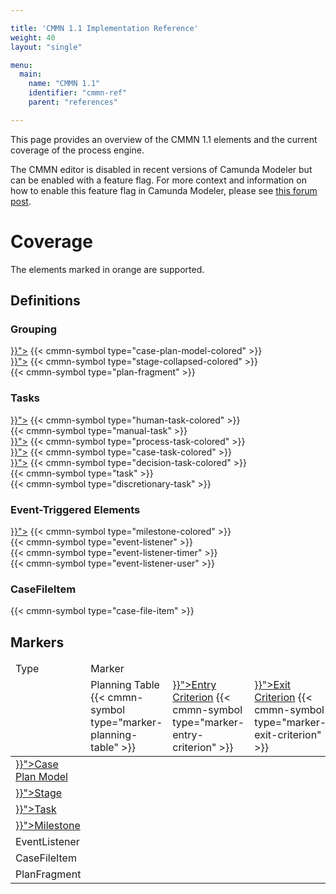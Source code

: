 ```yaml
---

title: 'CMMN 1.1 Implementation Reference'
weight: 40
layout: "single"

menu:
  main:
    name: "CMMN 1.1"
    identifier: "cmmn-ref"
    parent: "references"

---
```


This page provides an overview of the CMMN 1.1 elements and the current coverage of the process engine.

The CMMN editor is disabled in recent versions of Camunda Modeler but can be enabled with a feature flag. For more context and information on how to enable this feature flag in Camunda Modeler, please see [this forum post](https://forum.camunda.org/t/how-to-access-cmmn-in-the-modeler/25127). 

# Coverage

The elements marked in <span class="label label-warning">orange</span> are supported.

## Definitions

<div class="cmmn-symbols">
  <div class="row">
    <div class="col-md-12">
      <h3>Grouping</h3>
      <div class="bpmn-symbol-container implemented">
        <a href="../../reference/cmmn11/grouping-tasks/stage.md" >}}"><span class="glyphicon glyphicon-eye-open"></span></a>
        {{< cmmn-symbol type="case-plan-model-colored" >}}
      </div>
      <div class="bpmn-symbol-container implemented">
        <a href="../../reference/cmmn11/grouping-tasks/stage.md" >}}"><span class="glyphicon glyphicon-eye-open"></span></a>
        {{< cmmn-symbol type="stage-collapsed-colored" >}}            
      </div>
      <div class="bpmn-symbol-container">
        {{< cmmn-symbol type="plan-fragment" >}}
      </div>
    </div>
  </div>
  <div class="row">
    <div class="col-md-12">
      <h3>Tasks</h3>
      <div class="bpmn-symbol-container implemented">
        <a href="../../reference/cmmn11/tasks/human-task.md" >}}"><span class="glyphicon glyphicon-eye-open"></span></a>
        {{< cmmn-symbol type="human-task-colored" >}} 
      </div>
      <div class="bpmn-symbol-container">
        {{< cmmn-symbol type="manual-task" >}}
      </div>
      <div class="bpmn-symbol-container implemented">
        <a href="../../reference/cmmn11/tasks/process-task.md" >}}"><span class="glyphicon glyphicon-eye-open"></span></a>
        {{< cmmn-symbol type="process-task-colored" >}}
      </div>
      <div class="bpmn-symbol-container implemented">
        <a href="../../reference/cmmn11/tasks/case-task.md" >}}"><span class="glyphicon glyphicon-eye-open"></span></a>
        {{< cmmn-symbol type="case-task-colored" >}}
      </div>
      <div class="bpmn-symbol-container implemented">
        <a href="../../reference/cmmn11/tasks/decision-task.md" >}}"><span class="glyphicon glyphicon-eye-open"></span></a>
        {{< cmmn-symbol type="decision-task-colored" >}}
      </div>
      <div class="bpmn-symbol-container">
        {{< cmmn-symbol type="task" >}}
      </div>
      <div class="bpmn-symbol-container">
        {{< cmmn-symbol type="discretionary-task" >}}
      </div>
    </div>
  </div>
  <div class="row">
    <div class="col-md-9">
      <h3>Event-Triggered Elements</h3>
      <div class="bpmn-symbol-container implemented">
        <a href="../../reference/cmmn11/milestone.md" >}}"><span class="glyphicon glyphicon-eye-open"></span></a>
        {{< cmmn-symbol type="milestone-colored" >}}
      </div>
      <div class="bpmn-symbol-container">
        {{< cmmn-symbol type="event-listener" >}}
      </div>
      <div class="bpmn-symbol-container">
        {{< cmmn-symbol type="event-listener-timer" >}}
      </div>
      <div class="bpmn-symbol-container">
        {{< cmmn-symbol type="event-listener-user" >}}
      </div>
    </div>
    <div class="col-md-3">
      <h3>CaseFileItem</h3>
      <div class="bpmn-symbol-container">
        {{< cmmn-symbol type="case-file-item" >}}
      </div>
    </div>
  </div>
</div>

## Markers


<table class="table table-bordered table-responsive table-cmmn-events">
  <thead>
    <tr>
      <td>Type</td>
      <td colspan="7">Marker</td>
    </tr>
    <tr class="collapse-bottom">
      <td></td>
      <td>
        <span class="text">Planning Table</span>
        {{< cmmn-symbol type="marker-planning-table" >}}
      </td>
      <td>
        <a class="text" href="../../reference/cmmn11/sentry.md" >}}">Entry Criterion</a>
        {{< cmmn-symbol type="marker-entry-criterion" >}}
      </td>
      <td>
        <a class="text" href="../../reference/cmmn11/sentry.md" >}}">Exit Criterion</a>
        {{< cmmn-symbol type="marker-exit-criterion" >}}
      </td>
      <td>
        <a class="text" href="../../reference/cmmn11/markers/auto-complete.md" >}}">AutoComplete</a>
        {{< cmmn-symbol type="marker-auto-complete" >}}
      </td>
      <td>
        <a class="text" href="../../reference/cmmn11/markers/manual-activation-rule.md" >}}">Manual Activation</a>
        {{< cmmn-symbol type="marker-manual-activation" >}}
      </td>
      <td>
        <a class="text" href="../../reference/cmmn11/markers/required-rule.md" >}}">Required</a>
        {{< cmmn-symbol type="marker-required" >}}
      </td>
      <td>
        <a class="text" href="../../reference/cmmn11/markers/repetition-rule.md" >}}">Repetition</a>
        {{< cmmn-symbol type="marker-repetition" >}}
      </td>
    </tr>
  </thead>
  <tbody>
    <tr>
      <td><a href="../../reference/cmmn11/grouping-tasks/stage.md" >}}">Case Plan Model</a></td>
      <td>
        <span class="glyphicon glyphicon-remove"></span>
      </td>
      <td>
      </td>
      <td>
        <span class="glyphicon glyphicon-ok"></span>
      </td>
      <td>
        <span class="glyphicon glyphicon-ok"></span>
      </td>
      <td></td>
      <td></td>
      <td></td>
    </tr>
    <tr>
      <td><a href="../../reference/cmmn11/grouping-tasks/stage.md" >}}">Stage</a></td>
      <td>
        <span class="glyphicon glyphicon-remove"></span>
      </td>
      <td>
        <span class="glyphicon glyphicon-ok"></span>
      </td>
      <td>
        <span class="glyphicon glyphicon-ok"></span>
      </td>
      <td>
        <span class="glyphicon glyphicon-ok"></span>
      </td>
      <td>
        <span class="glyphicon glyphicon-ok"></span>
      </td>
      <td>
        <span class="glyphicon glyphicon-ok"></span>
      </td>
      <td>
        <span class="glyphicon glyphicon-ok"></span>
      </td>
    </tr>
    <tr>
      <td><a href="../../reference/cmmn11/tasks/_index.md" >}}">Task</a></td>
      <td>
        <span class="glyphicon glyphicon-remove"></span>
      </td>
      <td>
        <span class="glyphicon glyphicon-ok"></span>
      </td>
      <td>
        <span class="glyphicon glyphicon-ok"></span>
      </td>
      <td></td>
      <td>
        <span class="glyphicon glyphicon-ok"></span>
      </td>
      <td>
        <span class="glyphicon glyphicon-ok"></span>
      </td>
      <td>
        <span class="glyphicon glyphicon-ok"></span>
      </td>
    </tr>
    <tr>
      <td><a href="../../reference/cmmn11/milestone.md" >}}">Milestone</a></td>
      <td></td>
      <td>
        <span class="glyphicon glyphicon-ok"></span>
      </td>
      <td></td>
      <td></td>
      <td></td>
      <td>
        <span class="glyphicon glyphicon-ok"></span>
      </td>
      <td>
        <span class="glyphicon glyphicon-ok"></span>
      </td>
    </tr>
    <tr>
      <td>EventListener</td>
      <td></td>
      <td></td>
      <td></td>
      <td></td>
      <td></td>
      <td></td>
      <td></td>
    </tr>
    <tr>
      <td>CaseFileItem</td>
      <td></td>
      <td></td>
      <td></td>
      <td></td>
      <td></td>
      <td></td>
      <td></td>
    </tr>
    <tr>
      <td>PlanFragment</td>
      <td></td>
      <td></td>
      <td></td>
      <td></td>
      <td></td>
      <td></td>
      <td></td>
    </tr>
  </tbody>
</table>
